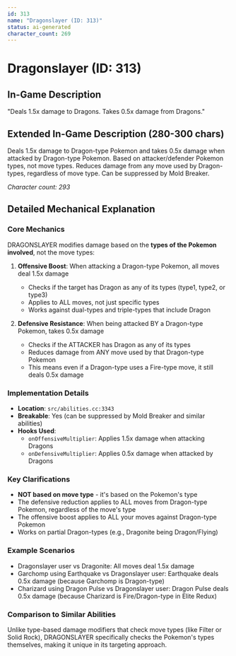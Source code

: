 ```yaml
---
id: 313
name: "Dragonslayer (ID: 313)"
status: ai-generated
character_count: 269
---
```


# Dragonslayer (ID: 313)

## In-Game Description
"Deals 1.5x damage to Dragons. Takes 0.5x damage from Dragons."

## Extended In-Game Description (280-300 chars)
Deals 1.5x damage to Dragon-type Pokemon and takes 0.5x damage when attacked by Dragon-type Pokemon. Based on attacker/defender Pokemon types, not move types. Reduces damage from any move used by Dragon-types, regardless of move type. Can be suppressed by Mold Breaker.

*Character count: 293*

## Detailed Mechanical Explanation

### Core Mechanics
DRAGONSLAYER modifies damage based on the **types of the Pokemon involved**, not the move types:

1. **Offensive Boost**: When attacking a Dragon-type Pokemon, all moves deal 1.5x damage
   - Checks if the target has Dragon as any of its types (type1, type2, or type3)
   - Applies to ALL moves, not just specific types
   - Works against dual-types and triple-types that include Dragon

2. **Defensive Resistance**: When being attacked BY a Dragon-type Pokemon, takes 0.5x damage
   - Checks if the ATTACKER has Dragon as any of its types
   - Reduces damage from ANY move used by that Dragon-type Pokemon
   - This means even if a Dragon-type uses a Fire-type move, it still deals 0.5x damage

### Implementation Details
- **Location**: `src/abilities.cc:3343`
- **Breakable**: Yes (can be suppressed by Mold Breaker and similar abilities)
- **Hooks Used**:
  - `onOffensiveMultiplier`: Applies 1.5x damage when attacking Dragons
  - `onDefensiveMultiplier`: Applies 0.5x damage when attacked by Dragons

### Key Clarifications
- **NOT based on move type** - it's based on the Pokemon's type
- The defensive reduction applies to ALL moves from Dragon-type Pokemon, regardless of the move's type
- The offensive boost applies to ALL your moves against Dragon-type Pokemon
- Works on partial Dragon-types (e.g., Dragonite being Dragon/Flying)

### Example Scenarios
- Dragonslayer user vs Dragonite: All moves deal 1.5x damage
- Garchomp using Earthquake vs Dragonslayer user: Earthquake deals 0.5x damage (because Garchomp is Dragon-type)
- Charizard using Dragon Pulse vs Dragonslayer user: Dragon Pulse deals 0.5x damage (because Charizard is Fire/Dragon-type in Elite Redux)

### Comparison to Similar Abilities
Unlike type-based damage modifiers that check move types (like Filter or Solid Rock), DRAGONSLAYER specifically checks the Pokemon's types themselves, making it unique in its targeting approach.